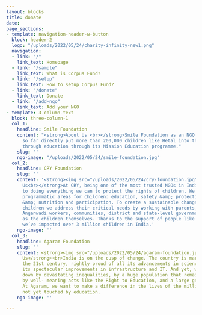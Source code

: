 ```yaml
---
layout: blocks
title: donate
date: 
page_sections:
- template: navigation-header-w-button
  block: header-2
  logo: "/uploads/2022/05/24/charity-infinity-new1.png"
  navigation:
  - link: "/"
    link_text: Homepage
  - link: "/sample"
    link_text: What is Corpus Fund?
  - link: "/setup"
    link_text: How to setup Corpus Fund?
  - link: "/donate"
    link_text: Donate
  - link: "/add-ngo"
    link_text: Add your NGO
- template: 3-column-text
  block: three-column-1
  col_1:
    headline: Smile Foundation
    content: "<strong>About Us <br></strong>Smile Foundation as an NGO in India has
      so far directly put more than 200,000 children like Hetal into the path of empowerment
      through education through its Mission Education programme."
    slug: ''
    ngo-image: "/uploads/2022/05/24/smile-foundation.jpg"
  col_2:
    headline: CRY Foundation
    slug: ''
    content: '<strong><img src="/uploads/2022/05/24/cry-foundation.jpg"><br>About
      Us<br></strong>At CRY, being one of the most trusted NGOs in India, we’re committed
      to doing everything we can to protect the rights of children. We work on 4 key
      programmatic areas for children: education, safety &amp; protection, health
      &amp; nutrition and participation. To create a sustainable change for India’s
      children we address their critical needs by working with parents, teachers,
      Anganwadi workers, communities, district and state-level governments as well
      as the children themselves. Thanks to the support of people like you, so far
      we’ve impacted over 3 million children in India.'
    ngo-image: ''
  col_3:
    headline: Agaram Foundation
    slug: ''
    content: <strong><img src="/uploads/2022/05/24/agaram-foundation.jpg"><br>About
      Us</strong><br>India is on the cusp of change. The country is marching into
      the 21st century, rightly proud of all its advancements in science and technology,
      its spectacular improvements in infrastructure and IT. And yet, we're weighed
      down by devastating inequalities, by a huge population that remains untouched
      by well- meaning acts like the Right to Education, and a large gender inequality.
      At Agaram, we want to make a difference in the lives of the millions who are
      not yet touched by education.
    ngo-image: ''

---
```

